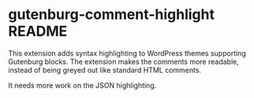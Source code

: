 # gutenburg-comment-highlight README

This extension adds syntax highlighting to WordPress themes supporting Gutenburg blocks. The extension makes the comments more readable, instead of being greyed out like standard HTML comments.

It needs more work on the JSON highlighting.
